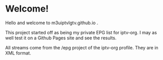 # Welcome!
Hello and welcome to m3uiptvlgtv.github.io .

This project started off as being my private EPG list for iptv-org. I may as well test it on a Github Pages site and see the results.

All streams come from the /epg project of the iptv-org profile. They are in XML format.
